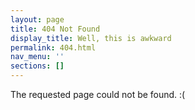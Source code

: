 ```yaml
---
layout: page
title: 404 Not Found
display_title: Well, this is awkward
permalink: 404.html
nav_menu: ''
sections: []
---
```


The requested page could not be found. :(

